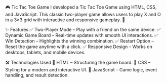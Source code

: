 🎮 Tic Tac Toe Game
I developed a Tic Tac Toe Game using HTML, CSS, and JavaScript. This classic two-player game allows users to play X and O in a 3×3 grid with interactive and responsive gameplay. 🚀

✨ Features
✅ Two-Player Mode – Play with a friend on the same device.
✅ Dynamic Game Board – Real-time updates with smooth UI interactions.
✅ Win Detection – Highlights the winning combination.
✅ Restart Option – Reset the game anytime with a click.
✅ Responsive Design – Works on desktops, tablets, and mobile devices.

🛠 Technologies Used
🔹 HTML – Structuring the game board.
🔹 CSS – Styling for a modern and interactive UI.
🔹 JavaScript – Game logic, event handling, and result detection.
